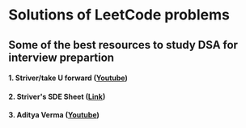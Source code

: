 # Solutions of LeetCode problems

## Some of the best resources to study DSA for interview prepartion 

#### 1. Striver/take U forward ([Youtube](https://www.youtube.com/c/takeUforward))
#### 2. Striver's SDE Sheet ([Link](https://takeuforward.org/interviews/strivers-sde-sheet-top-coding-interview-problems/))
#### 3. Aditya Verma ([Youtube](https://www.youtube.com/c/AdityaVermaTheProgrammingLord))
